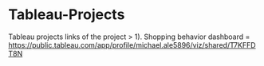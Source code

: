 # Tableau-Projects
Tableau projects 
links of the project >
1).  Shopping behavior dashboard = https://public.tableau.com/app/profile/michael.ale5896/viz/shared/T7KFFDT8N
